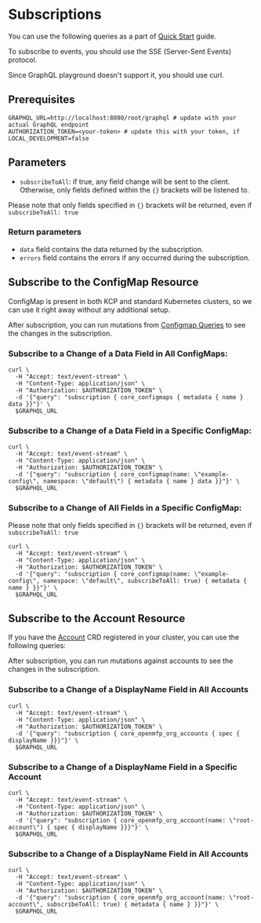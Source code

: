 # Subscriptions

You can use the following queries as a part of [Quick Start](./quickstart.md) guide.

To subscribe to events, you should use the SSE (Server-Sent Events) protocol.

Since GraphQL playground doesn't support it, you should use curl.

## Prerequisites
```shell
GRAPHQL_URL=http://localhost:8080/root/graphql # update with your actual GraphQL endpoint
AUTHORIZATION_TOKEN=<your-token> # update this with your token, if LOCAL_DEVELOPMENT=false
```

## Parameters
- `subscribeToAll`: if true, any field change will be sent to the client.
Otherwise, only fields defined within the `{}` brackets will be listened to.

Please note that only fields specified in `{}` brackets will be returned, even if `subscribeToAll: true`

### Return parameters

- `data` field contains the data returned by the subscription.
- `errors` field contains the errors if any occurred during the subscription.

## Subscribe to the ConfigMap Resource

ConfigMap is present in both KCP and standard Kubernetes clusters, so we can use it right away without any additional setup.

After subscription, you can run mutations from [Configmap Queries](./configmap_queries.md) to see the changes in the subscription.

### Subscribe to a Change of a Data Field in All ConfigMaps:
```shell
curl \
  -H "Accept: text/event-stream" \
  -H "Content-Type: application/json" \
  -H "Authorization: $AUTHORIZATION_TOKEN" \
  -d '{"query": "subscription { core_configmaps { metadata { name } data }}"}' \
  $GRAPHQL_URL
```
### Subscribe to a Change of a Data Field in a Specific ConfigMap:

```shell
curl \
  -H "Accept: text/event-stream" \
  -H "Content-Type: application/json" \
  -H "Authorization: $AUTHORIZATION_TOKEN" \
  -d '{"query": "subscription { core_configmap(name: \"example-config\", namespace: \"default\") { metadata { name } data }}"}' \
  $GRAPHQL_URL
```

### Subscribe to a Change of All Fields in a Specific ConfigMap:

Please note that only fields specified in `{}` brackets will be returned, even if `subscribeToAll: true`

```shell
curl \
  -H "Accept: text/event-stream" \
  -H "Content-Type: application/json" \
  -H "Authorization: $AUTHORIZATION_TOKEN" \
  -d '{"query": "subscription { core_configmap(name: \"example-config\", namespace: \"default\", subscribeToAll: true) { metadata { name } }}"}' \
  $GRAPHQL_URL
```

## Subscribe to the Account Resource

If you have the [Account](https://github.com/openmfp/account-operator/tree/main/config) CRD registered in your cluster, you can use the following queries:

After subscription, you can run mutations against accounts to see the changes in the subscription.

### Subscribe to a Change of a DisplayName Field in All Accounts
```shell
curl \
  -H "Accept: text/event-stream" \
  -H "Content-Type: application/json" \
  -H "Authorization: $AUTHORIZATION_TOKEN" \
  -d '{"query": "subscription { core_openmfp_org_accounts { spec { displayName }}}"}' \
  $GRAPHQL_URL
```

### Subscribe to a Change of a DisplayName Field in a Specific Account
```shell
curl \
  -H "Accept: text/event-stream" \
  -H "Content-Type: application/json" \
  -H "Authorization: $AUTHORIZATION_TOKEN" \
  -d '{"query": "subscription { core_openmfp_org_account(name: \"root-account\") { spec { displayName }}}"}' \
  $GRAPHQL_URL
```

### Subscribe to a Change of a DisplayName Field in All Accounts
```shell
curl \
  -H "Accept: text/event-stream" \
  -H "Content-Type: application/json" \
  -H "Authorization: $AUTHORIZATION_TOKEN" \
  -d '{"query": "subscription { core_openmfp_org_account(name: \"root-account\", subscribeToAll: true) { metadata { name } }}"}' \
  $GRAPHQL_URL
```
